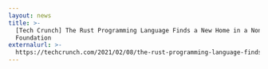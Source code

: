 ```yaml
---
layout: news
title: >-
  [Tech Crunch] The Rust Programming Language Finds a New Home in a Nonprofit
  Foundation
externalurl: >-
  https://techcrunch.com/2021/02/08/the-rust-programming-language-finds-a-new-home-in-a-non-profit-foundation/
---
```

